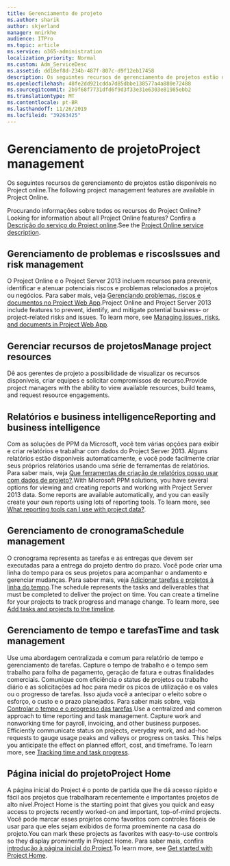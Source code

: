 ```yaml
---
title: Gerenciamento de projeto
ms.author: sharik
author: skjerland
manager: mnirkhe
audience: ITPro
ms.topic: article
ms.service: o365-administration
localization_priority: Normal
ms.custom: Adm_ServiceDesc
ms.assetid: dd18ef8d-234b-487f-807c-d9f12eb17458
description: Os seguintes recursos de gerenciamento de projetos estão disponíveis no Project online.
ms.openlocfilehash: 48fe2dd921cdda7d85dbbe138577a4a880e72488
ms.sourcegitcommit: 2b9f68f7731dfd6f9d3f33e31e6303e81985ebb2
ms.translationtype: MT
ms.contentlocale: pt-BR
ms.lasthandoff: 11/26/2019
ms.locfileid: "39263425"
---
```

# <a name="project-management"></a><span data-ttu-id="bfb81-103">Gerenciamento de projeto</span><span class="sxs-lookup"><span data-stu-id="bfb81-103">Project management</span></span>

<span data-ttu-id="bfb81-104">Os seguintes recursos de gerenciamento de projetos estão disponíveis no Project online.</span><span class="sxs-lookup"><span data-stu-id="bfb81-104">The following project management features are available in Project Online.</span></span>
  
<span data-ttu-id="bfb81-105">Procurando informações sobre todos os recursos do Project Online?</span><span class="sxs-lookup"><span data-stu-id="bfb81-105">Looking for information about all Project Online features?</span></span> <span data-ttu-id="bfb81-106">Confira a [Descrição do serviço do Project online](project-online-service-description.md).</span><span class="sxs-lookup"><span data-stu-id="bfb81-106">See the [Project Online service description](project-online-service-description.md).</span></span>
  
## <a name="issues-and-risk-management"></a><span data-ttu-id="bfb81-107">Gerenciamento de problemas e riscos</span><span class="sxs-lookup"><span data-stu-id="bfb81-107">Issues and risk management</span></span>

<span data-ttu-id="bfb81-p102">O Project Online e o Project Server 2013 incluem recursos para prevenir, identificar e atenuar potenciais riscos e problemas relacionados a projetos ou negócios. Para saber mais, veja [Gerenciando problemas, riscos e documentos no Project Web App](https://go.microsoft.com/fwlink/?LinkId=402634).</span><span class="sxs-lookup"><span data-stu-id="bfb81-p102">Project Online and Project Server 2013 include features to prevent, identify, and mitigate potential business- or project-related risks and issues. To learn more, see [Managing issues, risks, and documents in Project Web App](https://go.microsoft.com/fwlink/?LinkId=402634).</span></span>
  
## <a name="manage-project-resources"></a><span data-ttu-id="bfb81-110">Gerenciar recursos de projetos</span><span class="sxs-lookup"><span data-stu-id="bfb81-110">Manage project resources</span></span>

<span data-ttu-id="bfb81-111">Dê aos gerentes de projeto a possibilidade de visualizar os recursos disponíveis, criar equipes e solicitar compromissos de recurso.</span><span class="sxs-lookup"><span data-stu-id="bfb81-111">Provide project managers with the ability to view available resources, build teams, and request resource engagements.</span></span>
  
## <a name="reporting-and-business-intelligence"></a><span data-ttu-id="bfb81-112">Relatórios e business intelligence</span><span class="sxs-lookup"><span data-stu-id="bfb81-112">Reporting and business intelligence</span></span>

<span data-ttu-id="bfb81-p103">Com as soluções de PPM da Microsoft, você tem várias opções para exibir e criar relatórios e trabalhar com dados do Project Server 2013. Alguns relatórios estão disponíveis automaticamente, e você pode facilmente criar seus próprios relatórios usando uma série de ferramentas de relatórios. Para saber mais, veja [Que ferramentas de criação de relatórios posso usar com dados de projeto?](https://go.microsoft.com/fwlink/?LinkId=402642).</span><span class="sxs-lookup"><span data-stu-id="bfb81-p103">With Microsoft PPM solutions, you have several options for viewing and creating reports and working with Project Server 2013 data. Some reports are available automatically, and you can easily create your own reports using lots of reporting tools. To learn more, see [What reporting tools can I use with project data?](https://go.microsoft.com/fwlink/?LinkId=402642).</span></span>
  
## <a name="schedule-management"></a><span data-ttu-id="bfb81-116">Gerenciamento de cronograma</span><span class="sxs-lookup"><span data-stu-id="bfb81-116">Schedule management</span></span>

<span data-ttu-id="bfb81-p104">O cronograma representa as tarefas e as entregas que devem ser executadas para a entrega do projeto dentro do prazo. Você pode criar uma linha do tempo para os seus projetos para acompanhar o andamento e gerenciar mudanças. Para saber mais, veja [Adicionar tarefas e projetos à linha do tempo](https://go.microsoft.com/fwlink/?LinkID=402655).</span><span class="sxs-lookup"><span data-stu-id="bfb81-p104">The schedule represents the tasks and deliverables that must be completed to deliver the project on time. You can create a timeline for your projects to track progress and manage change. To learn more, see [Add tasks and projects to the timeline](https://go.microsoft.com/fwlink/?LinkID=402655).</span></span>
  
## <a name="time-and-task-management"></a><span data-ttu-id="bfb81-120">Gerenciamento de tempo e tarefas</span><span class="sxs-lookup"><span data-stu-id="bfb81-120">Time and task management</span></span>

<span data-ttu-id="bfb81-p105">Use uma abordagem centralizada e comum para relatório de tempo e gerenciamento de tarefas. Capture o tempo de trabalho e o tempo sem trabalho para folha de pagamento, geração de fatura e outras finalidades comerciais. Comunique com eficiência o status de projetos ou trabalho diário e as solicitações ad hoc para medir os picos de utilização e os vales ou o progresso de tarefas. Isso ajuda você a antecipar o efeito sobre o esforço, o custo e o prazo planejados. Para saber mais sobre, veja [Controlar o tempo e o progresso das tarefas](https://go.microsoft.com/fwlink/p/?LinkId=271321).</span><span class="sxs-lookup"><span data-stu-id="bfb81-p105">Use a centralized and common approach to time reporting and task management. Capture work and nonworking time for payroll, invoicing, and other business purposes. Efficiently communicate status on projects, everyday work, and ad-hoc requests to gauge usage peaks and valleys or progress on tasks. This helps you anticipate the effect on planned effort, cost, and timeframe. To learn more, see [Tracking time and task progress](https://go.microsoft.com/fwlink/p/?LinkId=271321).</span></span>

## <a name="project-home"></a><span data-ttu-id="bfb81-126">Página inicial do projeto</span><span class="sxs-lookup"><span data-stu-id="bfb81-126">Project Home</span></span>

<span data-ttu-id="bfb81-127">A página inicial do Project é o ponto de partida que lhe dá acesso rápido e fácil aos projetos que trabalharam recentemente e importantes projetos de alto nível.</span><span class="sxs-lookup"><span data-stu-id="bfb81-127">Project Home is the starting point that gives you quick and easy access to projects recently worked-on and important, top-of-mind projects.</span></span> <span data-ttu-id="bfb81-128">Você pode marcar esses projetos como favoritos com controles fáceis de usar para que eles sejam exibidos de forma proeminente na casa do projeto.</span><span class="sxs-lookup"><span data-stu-id="bfb81-128">You can mark these projects as favorites with easy-to-use controls so they display prominently in Project Home.</span></span> <span data-ttu-id="bfb81-129">Para saber mais, confira [introdução à página inicial do Project](https://support.office.com/article/get-started-with-project-home-a3b38418-35e7-4df4-8e4a-ba6a4fa0562a?ui=en-US&rs=en-US&ad=US).</span><span class="sxs-lookup"><span data-stu-id="bfb81-129">To learn more, see [Get started with Project Home](https://support.office.com/article/get-started-with-project-home-a3b38418-35e7-4df4-8e4a-ba6a4fa0562a?ui=en-US&rs=en-US&ad=US).</span></span>
